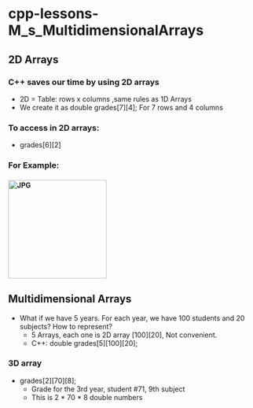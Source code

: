 
# cpp-lessons-M_s_MultidimensionalArrays
## 2D Arrays
### C++ saves our time by using 2D arrays
- 2D = Table: rows x columns ,same rules as 1D Arrays
- We create it as double grades[7][4]; For 7 rows and 4 columns
### To access in 2D arrays:
- grades[6][2]
### For Example:
#### <img align="center" height="200px" alt="JPG" src="https://user-images.githubusercontent.com/76912120/207598873-50f2f443-d2f4-47c9-84b5-fd4fced551ae.jpg" />
## Multidimensional Arrays
- What if we have 5 years. For each year, we have 100 students and 20 subjects? How to represent?
  - 5 Arrays, each one is 2D array [100][20], Not convenient.
  - C++: double grades[5][100][20];
### 3D array
- grades[2][70][8];
   - Grade for the 3rd year, student #71, 9th subject
    - This is 2 * 70 * 8 double numbers
